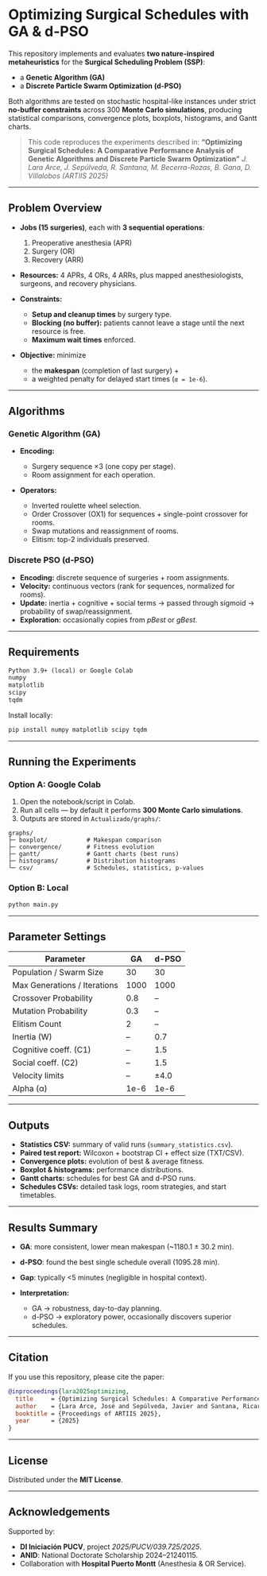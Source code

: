 # Optimizing Surgical Schedules with GA & d-PSO

This repository implements and evaluates **two nature-inspired metaheuristics** for the **Surgical Scheduling Problem (SSP)**:

* a **Genetic Algorithm (GA)**
* a **Discrete Particle Swarm Optimization (d-PSO)**

Both algorithms are tested on stochastic hospital-like instances under strict **no-buffer constraints** across 300 **Monte Carlo simulations**, producing statistical comparisons, convergence plots, boxplots, histograms, and Gantt charts.

> This code reproduces the experiments described in:
> **“Optimizing Surgical Schedules: A Comparative Performance Analysis of Genetic Algorithms and Discrete Particle Swarm Optimization”**
> *J. Lara Arce, J. Sepúlveda, R. Santana, M. Becerra-Rozas, B. Gana, D. Villalobos (ARTIIS 2025)*

---

## Problem Overview

* **Jobs (15 surgeries)**, each with **3 sequential operations**:

  1. Preoperative anesthesia (APR)
  2. Surgery (OR)
  3. Recovery (ARR)
* **Resources:** 4 APRs, 4 ORs, 4 ARRs, plus mapped anesthesiologists, surgeons, and recovery physicians.
* **Constraints:**

  * **Setup and cleanup times** by surgery type.
  * **Blocking (no buffer):** patients cannot leave a stage until the next resource is free.
  * **Maximum wait times** enforced.
* **Objective:** minimize

  * the **makespan** (completion of last surgery) +
  * a weighted penalty for delayed start times (`α = 1e-6`).

---

## Algorithms

### Genetic Algorithm (GA)

* **Encoding:**

  * Surgery sequence ×3 (one copy per stage).
  * Room assignment for each operation.
* **Operators:**

  * Inverted roulette wheel selection.
  * Order Crossover (OX1) for sequences + single-point crossover for rooms.
  * Swap mutations and reassignment of rooms.
  * Elitism: top-2 individuals preserved.

### Discrete PSO (d-PSO)

* **Encoding:** discrete sequence of surgeries + room assignments.
* **Velocity:** continuous vectors (rank for sequences, normalized for rooms).
* **Update:** inertia + cognitive + social terms → passed through sigmoid → probability of swap/reassignment.
* **Exploration:** occasionally copies from *pBest* or *gBest*.

---

## Requirements

```txt
Python 3.9+ (local) or Google Colab
numpy
matplotlib
scipy
tqdm
```

Install locally:

```bash
pip install numpy matplotlib scipy tqdm
```

---

## Running the Experiments

### Option A: Google Colab

1. Open the notebook/script in Colab.
2. Run all cells — by default it performs **300 Monte Carlo simulations**.
3. Outputs are stored in `Actualizado/graphs/`:

```
graphs/
├─ boxplot/           # Makespan comparison
├─ convergence/       # Fitness evolution
├─ gantt/             # Gantt charts (best runs)
├─ histograms/        # Distribution histograms
└─ csv/               # Schedules, statistics, p-values
```

### Option B: Local

```bash
python main.py
```

---

## Parameter Settings

| Parameter                    | GA   | d-PSO |
| ---------------------------- | ---- | ----- |
| Population / Swarm Size      | 30   | 30    |
| Max Generations / Iterations | 1000 | 1000  |
| Crossover Probability        | 0.8  | –     |
| Mutation Probability         | 0.3  | –     |
| Elitism Count                | 2    | –     |
| Inertia (W)                  | –    | 0.7   |
| Cognitive coeff. (C1)        | –    | 1.5   |
| Social coeff. (C2)           | –    | 1.5   |
| Velocity limits              | –    | ±4.0  |
| Alpha (α)                    | 1e-6 | 1e-6  |

---

## Outputs

* **Statistics CSV:** summary of valid runs (`summary_statistics.csv`).
* **Paired test report:** Wilcoxon + bootstrap CI + effect size (TXT/CSV).
* **Convergence plots:** evolution of best & average fitness.
* **Boxplot & histograms:** performance distributions.
* **Gantt charts:** schedules for best GA and d-PSO runs.
* **Schedules CSVs:** detailed task logs, room strategies, and start timetables.

---

## Results Summary

* **GA**: more consistent, lower mean makespan (\~1180.1 ± 30.2 min).
* **d-PSO**: found the best single schedule overall (1095.28 min).
* **Gap**: typically <5 minutes (negligible in hospital context).
* **Interpretation:**

  * GA → robustness, day-to-day planning.
  * d-PSO → exploratory power, occasionally discovers superior schedules.

---

## Citation

If you use this repository, please cite the paper:

```bibtex
@inproceedings{lara2025optimizing,
  title     = {Optimizing Surgical Schedules: A Comparative Performance Analysis of Genetic Algorithms and Discrete Particle Swarm Optimization},
  author    = {Lara Arce, José and Sepúlveda, Javier and Santana, Ricardo and Becerra-Rozas, Marcelo and Gana, Bady and Villalobos, Daniel},
  booktitle = {Proceedings of ARTIIS 2025},
  year      = {2025}
}
```

---

## License

Distributed under the **MIT License**.

---

## Acknowledgements

Supported by:

* **DI Iniciación PUCV**, project *2025/PUCV/039.725/2025*.
* **ANID**: National Doctorate Scholarship 2024–21240115.
* Collaboration with **Hospital Puerto Montt** (Anesthesia & OR Service).
